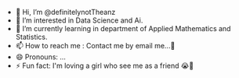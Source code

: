 - 👋 Hi, I’m @definitelynotTheanz
- 👀 I’m interested in Data Science and Ai.
- 🌱 I’m currently learning in department of Applied Mathematics and Statistics.
- 📫 How to reach me : Contact me by email me...🤙
- 😄 Pronouns: ...
- ⚡ Fun fact: I'm loving a girl who see me as a friend 😭🙏

<!---
definitelynotTheanz/definitelynotTheanz is a ✨ special ✨ repository because its `README.md` (this file) appears on your GitHub profile.
You can click the Preview link to take a look at your changes.
--->
